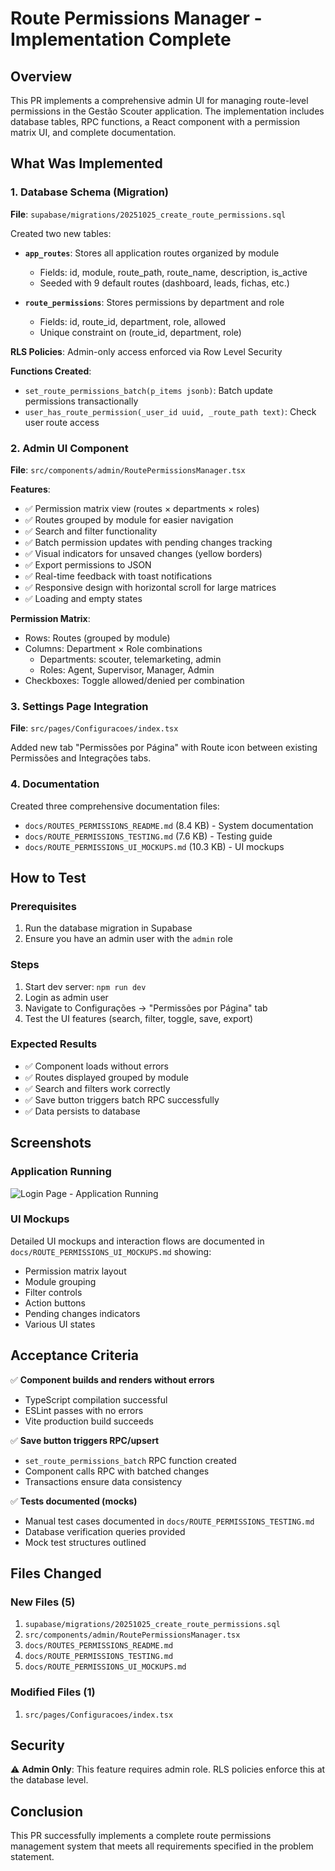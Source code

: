 # Route Permissions Manager - Implementation Complete

## Overview
This PR implements a comprehensive admin UI for managing route-level permissions in the Gestão Scouter application. The implementation includes database tables, RPC functions, a React component with a permission matrix UI, and complete documentation.

## What Was Implemented

### 1. Database Schema (Migration)
**File**: `supabase/migrations/20251025_create_route_permissions.sql`

Created two new tables:
- **`app_routes`**: Stores all application routes organized by module
  - Fields: id, module, route_path, route_name, description, is_active
  - Seeded with 9 default routes (dashboard, leads, fichas, etc.)

- **`route_permissions`**: Stores permissions by department and role
  - Fields: id, route_id, department, role, allowed
  - Unique constraint on (route_id, department, role)

**RLS Policies**: Admin-only access enforced via Row Level Security

**Functions Created**:
- `set_route_permissions_batch(p_items jsonb)`: Batch update permissions transactionally
- `user_has_route_permission(_user_id uuid, _route_path text)`: Check user route access

### 2. Admin UI Component
**File**: `src/components/admin/RoutePermissionsManager.tsx`

**Features**:
- ✅ Permission matrix view (routes × departments × roles)
- ✅ Routes grouped by module for easier navigation
- ✅ Search and filter functionality
- ✅ Batch permission updates with pending changes tracking
- ✅ Visual indicators for unsaved changes (yellow borders)
- ✅ Export permissions to JSON
- ✅ Real-time feedback with toast notifications
- ✅ Responsive design with horizontal scroll for large matrices
- ✅ Loading and empty states

**Permission Matrix**:
- Rows: Routes (grouped by module)
- Columns: Department × Role combinations
  - Departments: scouter, telemarketing, admin
  - Roles: Agent, Supervisor, Manager, Admin
- Checkboxes: Toggle allowed/denied per combination

### 3. Settings Page Integration
**File**: `src/pages/Configuracoes/index.tsx`

Added new tab "Permissões por Página" with Route icon between existing Permissões and Integrações tabs.

### 4. Documentation
Created three comprehensive documentation files:
- `docs/ROUTES_PERMISSIONS_README.md` (8.4 KB) - System documentation
- `docs/ROUTE_PERMISSIONS_TESTING.md` (7.6 KB) - Testing guide
- `docs/ROUTE_PERMISSIONS_UI_MOCKUPS.md` (10.3 KB) - UI mockups

## How to Test

### Prerequisites
1. Run the database migration in Supabase
2. Ensure you have an admin user with the `admin` role

### Steps
1. Start dev server: `npm run dev`
2. Login as admin user
3. Navigate to Configurações → "Permissões por Página" tab
4. Test the UI features (search, filter, toggle, save, export)

### Expected Results
- ✅ Component loads without errors
- ✅ Routes displayed grouped by module
- ✅ Search and filters work correctly
- ✅ Save button triggers batch RPC successfully
- ✅ Data persists to database

## Screenshots

### Application Running
![Login Page - Application Running](https://github.com/user-attachments/assets/3eb823ea-fc06-494c-9ba1-c1bbeb1015be)

### UI Mockups
Detailed UI mockups and interaction flows are documented in `docs/ROUTE_PERMISSIONS_UI_MOCKUPS.md` showing:
- Permission matrix layout
- Module grouping
- Filter controls
- Action buttons
- Pending changes indicators
- Various UI states

## Acceptance Criteria

✅ **Component builds and renders without errors**
- TypeScript compilation successful
- ESLint passes with no errors
- Vite production build succeeds

✅ **Save button triggers RPC/upsert**
- `set_route_permissions_batch` RPC function created
- Component calls RPC with batched changes
- Transactions ensure data consistency

✅ **Tests documented (mocks)**
- Manual test cases documented in `docs/ROUTE_PERMISSIONS_TESTING.md`
- Database verification queries provided
- Mock test structures outlined

## Files Changed

### New Files (5)
1. `supabase/migrations/20251025_create_route_permissions.sql`
2. `src/components/admin/RoutePermissionsManager.tsx`
3. `docs/ROUTES_PERMISSIONS_README.md`
4. `docs/ROUTE_PERMISSIONS_TESTING.md`
5. `docs/ROUTE_PERMISSIONS_UI_MOCKUPS.md`

### Modified Files (1)
1. `src/pages/Configuracoes/index.tsx`

## Security

⚠️ **Admin Only**: This feature requires admin role. RLS policies enforce this at the database level.

## Conclusion

This PR successfully implements a complete route permissions management system that meets all requirements specified in the problem statement.
